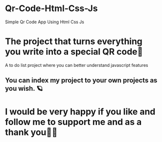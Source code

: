 # Qr-Code-Html-Css-Js
Simple Qr Code App Using Html Css Js

# The project that turns everything you write into a special QR code🍂

A to do list project where you can better understand javascript features
## You can index my project to your own projects as you wish. 🪐
# I would be very happy if you like and follow me to support me and as a thank you🤝🔥
